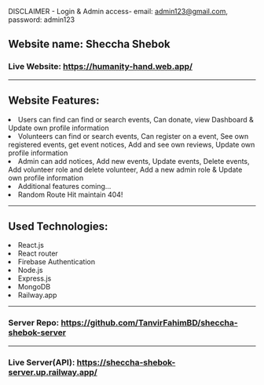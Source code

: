 DISCLAIMER - Login & Admin access-
email: admin123@gmail.com,
password: admin123

## Website name: Sheccha Shebok

### Live Website: https://humanity-hand.web.app/

---

## Website Features:

<li>Users can find can find or search events, Can donate, view Dashboard & Update own profile information 
 </li>
<li>Volunteers can find or search events, Can register on a event, See own registered events, get event notices, Add and see own reviews, Update own profile information 
</li>
<li>Admin can add notices, Add new events, Update events, Delete events, Add volunteer role and delete volunteer, Add a new admin role & Update own profile information 
</li>
<li>Additional features coming... </li>
<li>Random Route Hit maintain 404! </li>

---

## Used Technologies:

<li>React.js</li>
<li>React router</li>
<li>Firebase Authentication</li>
<li>Node.js</li>
<li>Express.js</li>
<li>MongoDB</li>
<li>Railway.app</li>

---

### Server Repo: https://github.com/TanvirFahimBD/sheccha-shebok-server

---

### Live Server(API): https://sheccha-shebok-server.up.railway.app/
